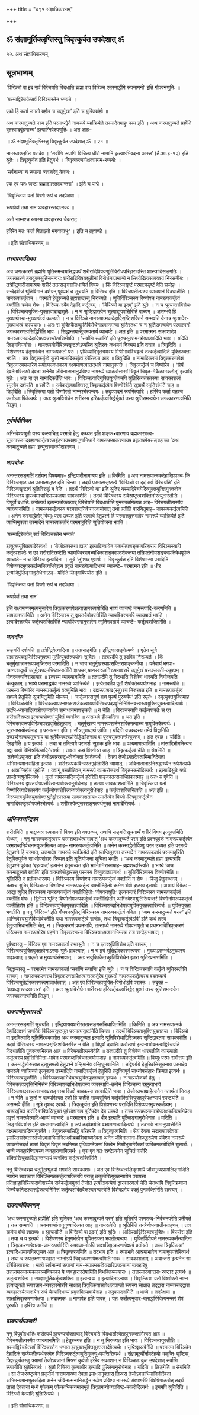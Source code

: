 +++
title = "०९५ संज्ञाधिकरणम्"

+++


## ॐ संज्ञामूर्तिक्लृप्तिस्तु त्रिवृत्कुर्वत उपदेशात् ॐ

१२. अथ संज्ञाधिकरणम्

## **सूत्रभाष्यम्**

‘विरिञ्चो वा इदं सर्वं विरेचयति विदधाति ब्रह्मा वाव विरिञ्च एतस्माद्धीमे रूपनामनी’ इति गौपवनश्रुतिः ॥

‘यस्माद्विरेचयेत्सर्वं विरिञ्चस्तेन भण्यते ।

एको हि कर्ता जगतो ब्रह्मैव च चतुर्मुखः’ इति च युक्तिर्ब्राह्मे ॥

अथ कस्मादुच्यते परम इति परमाध्द्येते नामरूपे व्याक्रियेते तस्मादेनमाहुः परम इति । अथ कस्मादुच्यते ब्रह्मेति बृहत्त्वाद्बृंहणाच्च’ इत्याग्निवेश्यश्रुतिः । अत आह–

॥ ॐ संज्ञामूर्तिक्लृप्तिस्तु त्रिवृत्कुर्वत उपदेशात् ॐ ॥ २१ ॥

नामरूपक्लृप्तिः परादेव । ‘सर्वाणि रूपाणि विचित्य धीरो नामानि कृत्वाऽभिवदन्य आस्त’ (तै.आ.३-१२) इति श्रुतेः । त्रिवृत्कुर्वत इति हेतुगर्भः । त्रिवृत्करणापेक्षत्वान्नाम-रूपयोः ।

‘सर्वनाम्नां च रूपाणां व्यवहारेषु केशवः ।

एक एव यतः स्रष्टा ब्रह्माद्यास्तदवान्तरा’ ॥ इति च पाद्मे ।

‘त्रिवृत्क्रिया यतो विष्णो रूपं च तदपेक्षया ।

रूपापेक्षं तथा नाम व्यवहारस्तदात्मकः ॥

अतो नाम्नश्च रूपस्य व्यवहारस्य चैकराट् ।

हरिरेव यतः कर्ता पिताऽतो भगवान्प्रभुः’ ॥ इति च ब्रह्माण्डे ।

॥ इति संज्ञाधिकरणम् ॥

### ***तत्त्वप्रकाशिका***

अत्र जगत्कारणे ब्रह्मणि श्रुतिसमन्वयसिद्ध्यर्थं शरीरादिविषयश्रुतिविरोधपरिहारादस्ति शास्त्रादिसङ्गतिः । जगत्कारणे हरावुक्तश्रुतिसमन्वयः शरीरादिविषयश्रुतीनां विरोधेनाप्रामाण्ये न सिध्येदित्यसाववश्यं निरसनीयः । तत्रेन्द्रियादीनामाश्रयः शरीरं तत्प्रसङ्गसन्निधापितं विषयः । किं विरिञ्चसृष्टं परमात्मसृष्टं वेति सन्देहः । सन्देहबीजं श्रुतिविगानं दर्शयन् पूर्वपक्षं च सूचयति ॥ विरिञ्च इति ॥ विरेचयतीत्यस्य व्याख्यानं विदधातीति । नामरूपकर्तृत्वम् । परमत्वे हेतुरुच्यते ब्रह्मशब्दस्तु निरुच्यते । श्रुतिर्विरिञ्चस्य विष्णोश्च नामरूपकर्तृत्वं वक्तीति क्रमेण शेषः । विरिञ्च-स्यैव देहादि कर्तृत्वम् । ‘विरिञ्चो वा इदम्’ इति श्रुतेः । न च श्रुत्यन्तरविरोधः । विरिञ्चत्वयुक्ति-युक्तत्वादाद्यश्रुतेः । न च सृष्टिद्वारत्वेन श्रुत्याद्युपपत्तिरिति वाच्यम् । असम्भवे हि मुख्यार्थस्या-मुख्यार्थत्वं कल्प्यते । न च विरिञ्चे नामरूपात्मकदेहादिसृष्टिशक्तिर्न सम्भवति येनात्र श्रुत्यादेर-मुख्यार्थत्वं कल्पयामः । अतः स युक्तिकैतच्छ्रुतिविरोधेनाप्रमाणमन्या श्रुतिस्तथा च न श्रुतिसमन्वयेन परमात्मनो जगत्कारणत्वसिद्धिरिति भावः । सिद्धान्तयत्सूत्रमवतार्य व्याचष्टे ॥ अत इति ॥ परमात्मनः सकाशादेव नामरूपात्मकदेहादिप्रपञ्चस्योत्पत्तिर्भवति । ‘सर्वाणि रूपाणि’ इति पुरुषसूक्तमन्त्रोक्तत्वादिति भावः । यदिति लिङ्गविपर्यासः । नामरूपयोर्विरिञ्चसृष्टत्वेऽप्यस्ति श्रुतिरतः कथमयं निश्चय इति तत्राह ॥ त्रिवृदिति ॥ विशेषणस्य हेतुगर्भत्वेन नामरूपकर्ता परः । पृथिव्यादिभूतत्रयस्य मिश्रीभावस्त्रिवृत्वं तत्कर्तृत्वादिति युक्तिरुक्ता भवति । तत्र त्रिवृत्कर्तृत्वे कुतो नामादिकर्तृत्वं हरेरित्यत आह ॥ त्रिवृदिति ॥ नामादिकरणं त्रिवृत्करणापेक्षं त्रिवृत्करणमन्तरेण रूपोत्पत्त्यभावस्य वक्ष्यमाणत्वात्तदभावे नामानुपपत्तेः । त्रिवृत्कर्तृत्वं च विष्णोरेव । ‘सेयं देवतेमास्तिस्रो देवता अनेनैव जीवेनात्मनानुप्रविश्य नामरूपे व्याकरोत्तासां त्रिवृतं त्रिवृत-मेकैकामकरोत्’ इत्यादि श्रुतेः । अतः स एव नामादिकर्तेति भावः । विरिञ्चत्वादियुक्तियुक्तेयमपि श्रुतिरित्यतस्तस्याः सावकाशत्वं स्मृत्यैव दर्शयति ॥ सर्वेति ॥ सर्वकर्तृत्वशक्तिस्तु त्रिवृत्कर्तृत्वेन विष्णोरेवेति सूत्रार्थे स्मृतिसंमतिं चाह ॥ त्रिवृदिति ॥ त्रिवृत्क्रिया यतो विष्णोरतो नाम्नश्चेत्यन्वयः । तदुपपादनं रूपमित्यादि । हरिरेव कर्ता यतश्च कर्ताऽतः पितेत्यर्थः । अतः श्रुत्यविरोधेन शरीरस्य हरिकर्तृत्वसिद्धेर्युक्तं तस्य श्रुतिसमन्वयेन जगत्कारणत्वमिति सिद्धम् ।

### ***गुर्वर्थदीपिका***

अग्निवेश्यश्रुतौ यस्य कस्यचित् परमत्वे हेतुः कथ्यत इति शङ्क•वारणाय ब्रह्मकारणत्व-सूचनाज्जगद्ब्रह्मणकर्तृत्वरूपबृंहणाख्यब्रह्मगुणाभिधाने नामरूपव्याकरणाख्य प्रकृतप्रमेयसङ्ग्रहाच्च ‘अथ कस्मादुच्यते ब्रह्म’ इत्युत्तरवाक्योदाहरणम् ।

### ***भावबोधः***

अनन्तरसङ्गतिं दर्शयन् विषयमाह– इन्द्रियादीनामाश्रय इति ॥ किमिति ॥ अत्र नामरूपात्मकदेहादिप्रपञ्चः किं विरिञ्चसृष्ट उत परमात्मसृष्ट इति चिन्ता । तदर्थं परमात्मसृष्टत्वे ‘विरिञ्चो वा इदं सर्वं विरेचयति’ इति विरिञ्चसृष्टत्वं श्रुतिविरुद्धं न वेति । तदर्थं ‘विरिञ्चो वा’ इति श्रुतिर् यस्माद्विरेचयेदित्युक्तयुक्तियुक्तत्वेन विरिञ्चस्य द्वारत्वमात्राभिप्रायकतया सावकाशेति । तदर्थं विरिञ्चस्य सर्वस्रष्टृत्वशक्तिर्नास्त्युतास्तीति । विपूर्वो दधातिः करोत्यर्थ इत्यन्यत्रोक्तत्वाद् विरेचेयति विदधातीति पुनरुक्तमित्यत आह– विरेचयतीत्यस्यैव व्याख्यानमिति ॥ नामरूपकर्तृत्वस्य परमशब्दनिर्वचनत्वायोगात् तथा प्रतीतिं वारयितुमाह– नामरूपकर्तृत्वमिति ॥ अनेन कस्माद्धेतोर् विष्णुः परम उच्यत इति परमत्वे हेतुप्रश्ने हि यस्मात्तदुत्तमादेव नामरूपे व्याक्रियेते इति व्याप्तिमुक्त्वा तस्मादेनं नामरूपकर्तारं परममाहुरिति श्रुतियोजना भवति ।

‘यस्माद्विरेचयेत् सर्वं विरिञ्चस्तेन भण्यते’

इत्युक्तयुक्तित्वादेवेत्यर्थः । ‘तेजोऽतस्तथा ह्याह’ इत्यादिन्यायेन गतार्थताशङ्कापरिहाराय विरिञ्चस्यापि कर्तृत्वशक्तेः स एव शरीरादिस्रष्टेति न्यायविवरणमभ्यधिकाशङ्काप्रदर्शकतया तन्निवर्तनीयशङ्काप्रतिषेधपूर्वकं व्याचष्टे– न च विरिञ्च इत्यादिना । सूत्रे ‘तु’शब्द एवार्थः । त्रिवृत्कुर्वत इति विशेषणस्य परादिति विशेष्यपदमुपस्कर्तव्यमित्यभिपे्रत्य प्रवृत्तं नामरूपेत्यादिभाष्यं व्याचष्टे– परमात्मन इति ॥ धीर इत्यादिपुंलिङ्गानुरोधेनाऽऽह– यदिति लिङ्गविपर्यास इति ।

‘त्रिवृत्क्रिया यतो विष्णो रूपं च तदपेक्षया ।

रूपापेक्षं तथा नाम’

इति वक्ष्यमाणस्मृत्यनुसारेण त्रिवृत्करणापेक्षत्वान्नामरूपयोरिति भाष्यं व्याचष्टे नामरूपादि-करणमिति ॥ सावकाशतामिति ॥ अनेन विरिञ्चस्य तु द्वारतयैवोपपत्तेरिति न्यायविवरणमपि व्याख्यातं भवति । इत्यादेस्तस्यैव कर्तृत्वशक्तिरिति न्यायविवरणानुसारेण स्मृतिमवतार्य व्याचष्टे– कर्तृत्वशक्तिरिति ॥

### ***भावदीपः***

सङ्गतिं दर्शयति ॥ तत्रेन्द्रियेत्यादिना ॥ तत्प्रसङ्गेति ॥ इन्द्रियप्रसङ्गेत्यर्थः । एतेन सूत्रे संज्ञारूपक्लृप्तिरित्यनुक्त्वा मूर्तीत्युक्तेरुपयोगः सूचितः । तत्वप्रदीपे तु इदमिह निरूप्यते । किं चतुर्मुखान्नामरूपक्लृप्तिरुत परमादिति । न चात्र चतुर्मुखस्याप्रसक्तिराशङ्कनीया । यमेवायं भगवा-न्प्राणत्वादूर्ध्वं चतुर्मुखपदमधिष्ठास्यतीति ज्ञापयन् प्राणस्वरूपनिरूपणावसरे चतुर्मुखं प्रसञ्जयती-त्युक्तम् । पौनरुक्त्यनिरासायाह ॥ इत्यस्य व्याख्यानमिति ॥ तत्वप्रदीपे तु विदधाति विशेषेण धारयति नियोजयति चेत्युक्तम् । भाष्ये परामाद्ध्येव नामरूपे व्याक्रियेते । इत्येतावतैव पूर्तौ शेषोक्तेरुपयोगमाह ॥ नामरूपेति ॥ परमस्य विष्णोरेव नामरूपकर्तृत्वं वक्तुमिति भावः । ब्रह्मरूपशब्द(स्तु)श्च निरुच्यत इति ॥ नामरूपकर्तृत्वं ब्रह्मत्वे हेतुरिति सूचयितुमिति योज्यम् । ‘कर्तृत्वात्सगुणं ब्रह्म पुरुषं पुरुषर्षभ’ इति स्मृतेः । स्मृत्युक्तयुक्तिमाह ॥ विरिञ्चत्वेति ॥ विरेचकत्वापरनामकसर्जकत्वाख्यविरिञ्चपदप्रवृत्तिनिमित्तवत्त्वरूपयुक्तियुक्तत्वादित्यर्थः । तदभि-ध्यानादित्यत्रोक्तन्यायेन समाधानमाशङ्कते ॥ न चेति ॥ विरञ्चस्यापि कर्तृत्वशक्तेः स एव शरीरादिस्रष्टा इत्यन्यत्रोक्तां युक्तिं व्यनक्ति ॥ असम्भवे हीत्यादिना ॥ अत इति ॥ विरेचकत्वरूपविरिञ्चपदप्रवृत्तिहेतुत्वात् । चतुर्मुखस्य नामरूपसर्जनशक्तिमत्वाच्च सयुक्तिकेत्यर्थः । सूत्रभाष्ययोरर्थमाह ॥ परमात्मन इति ॥ सौत्रतुशब्दार्थ एवेति । यदिति यच्छब्दस्य तमेवं विद्वानिति तच्छब्देनान्वयसूचनाय वा श्रुतेर्वैष्णवत्वप्रसिद्धिद्योतनाय वा पुरुषसूक्तमन्त्रेत्युक्तम् । अत एवाह ॥ यदिति ॥ लिङ्गेति ॥ य इत्यर्थः । तथा च तमित्यग्रे परामर्शः सुशक इति भावः ॥ वक्ष्यमाणत्वादिति ॥ मांसादिभौममित्यत्र यद्वा वायो विमिश्रमित्यादिनेत्यर्थः । तावता कथं विष्णोरत आह ॥ त्रिवृत्कर्तृत्वं चेति ॥ सेयमिति ॥ ‘तत्तेजोऽसृजत’ इति तेजोऽबन्नस्रष्टृ-त्वेनोक्ता देवतेत्यर्थः । देवता तेजोऽबन्नदेवताभिमानिदेवता अभिमन्यमानसहिता इत्यर्थः । शरीररूपकविन्यस्तगृहीतेरिति न्यायात् । जीवेनात्मनाऽनिरुद्धाख्येन रूपेणेत्यर्थः । अत्राग्निहोत्रं जुहोति । यवागूं पचतीतिवन् नामरूपे व्याकरोत्तदर्थं त्रिवृतमकरोदित्यर्थः । इत्यादिश्रुतेः षष्ठे छान्दोग्यश्रुतेरित्यर्थः । कुतो नामरूपादिकर्तृत्वं हरेरिति शङ्कातत्समाधिप्रकारमाह ॥ अतः स एवेति ॥ विरिञ्चस्य द्वारतयोपपत्तेरित्यन्यत्रोक्त्यनुरोधेनाह ॥ तस्याः सावकाशत्वमिति ॥ त्रिवृत्क्रिया यतो विष्णोरित्यादेस्तस्यैव कर्तृत्वोपपत्तेरित्यन्यत्रोक्त्यनुरोधेनाह ॥ कर्तृत्वशक्तिस्त्विति ॥ अत इति ॥ विरञ्चत्वयुक्तियुक्तोक्तश्रुतेर्द्वारपरतया सावकाशतायाः स्मार्तत्वेन विष्णो-स्त्रिवृत्कर्तृत्वेन नामादिस्रष्टृत्वोपपत्तेश्चेत्यर्थः । शरीरस्येत्युत्तरसङ्गत्यर्थमुक्तं नामादेरित्यर्थः ।

### ***अभिनवचन्द्रिका***

शरीरमिति ॥ यद्यप्यत्र रूपनामनी विषय इति वक्तव्यम्, तथापि सङ्गतिसूचनार्थं शरीरं विषय इत्युक्तमिति बोध्यम् । ननु नामरूपकर्तृत्वस्य परमशब्दार्थत्वाभावात् ‘अथ कस्मादुच्यते परम इति प्रश्नपूर्वकं नामरूपकर्तृत्वेन परमशब्दनिर्वचनमयुक्तमित्यत आह– नामरूपकर्तृत्वमिति ॥ अनेन कस्माद्धेतोर्विष्णुः परम उच्यत इति परमत्वे हेतुप्रश्ने हि यस्मात्, उत्तमादेव नामरूपे व्याक्रियेते इति व्याप्तिमुक्त्वा तस्मादेनं नामरूपकर्तारं परममाहुरिति हेतूक्तिपूर्वकं साध्योपसंहारः क्रियत इति श्रुतियोजना सूचिता भवति । ‘अथ कस्मादुच्यते ब्रह्म’ इत्यत्रापि हेतुप्रश्ने पूर्ववत् ‘बृहत्वात्’ इत्यनेन हेतुरुच्यत इति भ्रान्तिनिरासायाह– ब्रह्मशब्दस्त्विति ॥ भाष्ये ‘अथ कस्मादुच्यते ब्रह्मेति’ इति वाक्यशेषोद्धारस्तु परमस्य विष्णुत्वज्ञापनार्थः ॥ श्रुतिर्विरिञ्चस्य विष्णोश्चेति ॥ श्रुतिरिति न प्रतीकधारणम् । विरिञ्चस्य विष्णोश्च नामरूपकर्तृत्वं वक्तीति न शेषः । किंतु हेतुकथनम् । ततश्च श्रुतिर् विरिञ्चस्य विष्णोश्च नामरूपकर्तृत्वं वक्तीतिहेतोः क्रमेण शेषो द्रष्टव्य इत्यर्थः । अत्रायं विवेकः – आद्या श्रुतिर् विरञ्चस्य नामरूपकर्तृत्वं वक्तीतिहेतोः ‘गौपवनश्रुतिः’ इत्यनन्तरं विरिञ्चस्य
नामरूपकर्तृत्वं वक्तीति शेषः । द्वितीया श्रुतिर् विष्णोर्नामरूपकर्तृत्वं वक्तीतिहेतोर् आग्निवेश्यश्रुतिरित्यन्तरं विष्णोर्नामरूपकर्तृत्वं वक्तीतिशेष इति ॥ विरिञ्चत्वयुक्तियुक्तत्वादिति ॥ विरिञ्चशब्दाभिधेयत्वयुक्तियुक्तत्वादित्यर्थः ॥ युक्तियुक्ता भवतीति ॥ ननु ‘विरिञ्च’ इति गौपवनश्रुतिर् विरिञ्चस्य नामरूपकर्तृत्वं वक्ति । ‘अथ कस्मादुच्यते परमः’ इति आग्निवेश्यश्रुतिर्विष्णोर्वक्तीति यथा नामरूपकर्तृत्वे सन्देहः, तथा त्रिवृत्कर्तृत्वेऽपि’ इति कथं तस्य हेतुत्वाभिधानमिति चेत्, न । त्रिवृत्करणं प्रथमभावि, तत्साध्ये नामरूपे गौपवनश्रुतौ च प्रथमभावित्रिवृत्करणं परित्यज्य नामरूपयोरेव ग्रहणेन त्रिवृत्करणस्य विरिञ्चसाध्यत्वानभिमत्या तत्र सन्देहाभावात् ।

पूर्वपक्षस्तु – विरिञ्च एव नामरूपकर्ता तथाश्रुतेः । न च इतरश्रुतिविरोध इति वाच्यम् । विरिञ्चत्वयुक्तियुक्तत्वेनाऽस्याः श्रुतेः प्राबल्यात् । न च इयं श्रुतिर्द्वारकारणत्वपरा । मुख्याऽसम्भवेऽमुख्यस्य ग्राह्यत्वात् । प्रकृते च मुख्यार्थसंभावात् । अतः सयुक्तिकैतच्छ्रुतिविरोधेन इतरा श्रुतिरप्रमाणमिति ।

सिद्धान्तस्तु – परमात्मैव नामरूपकर्ता ‘सर्वाणि रूपाणि’ इति श्रुतेः । न च विरिञ्चस्यापि कर्तृत्वे श्रुतिरस्तीति वाच्यम् । नामरूपकरणस्य त्रिवृत्करणसापेक्षत्वात्तत्कर्तुरेव मुख्यतो नामरूपकर्तृत्वस्य वक्तव्यत्वे विरिञ्चश्रुतेर्द्वारकारणत्वमात्रार्थत्वात् । अत एव विरिञ्चत्वयुक्ति-विरोधोऽपि परास्तः । तदुक्तं – ‘ब्रह्माद्यास्तदवान्तरा’ इति । अतः श्रुत्यविरोधेन शरीरस्य हरिकर्तृकत्वसिद्धेर् युक्तं तस्य श्रुतिसमन्वयेन जगत्कारणत्वमिति सिद्धम् ।

### ***वाक्यार्थमुक्तावली***

अनन्तरसङ्गतिं सूचयति । इन्द्रियाश्रयशरीरतत्प्रसङ्गसन्निधापितमिति ॥ किमिति ॥ अत्र नामरूपात्मकं देहादिलक्षणं जगत्किं विरिञ्चसृष्टमुत परमात्मसृष्टमिति चिन्ता । तदर्थं विरिञ्चतायुक्तियुक्ततया । विरिञ्चो वा इदमित्यादि श्रुतिर्निरवकाशोत अथ कस्मादुच्यत इत्यादि श्रुतिविरोधाद्विरिञ्चस्य सृष्टिद्वारतया सावकाशेति । तदर्थं विरिञ्चस्य नामरूपसृष्टिशक्तिरस्ति न वेति । विपूर्वो दधातिः करोत्यर्थ इत्यन्यत्रोक्तत्वाद्विरेचयति विदधातीति पुनरुक्तमित्यत आह ॥ विरेचयतीत्यस्यैवेति ॥ तत्वप्रदीपे तु विशेषेण धारयतीति व्याख्यातो कर्तृत्वस्य प्रवृत्तिनिमित्ता-भावेन परमशब्दनिर्वचनत्वयोगादाह ॥ नामरूपकर्तृत्वमिति ॥ विष्णुः परमः सर्वोत्तम इति । कस्माद्धेतोरुच्यत इत्युत्तमत्वे हेतुप्रश्ने वन्हिमानेव वन्हिधूमवानिति । तद्विपर्यये हेतुच्छित्तिसूचनाय परमादेव नामरूपे व्याक्रियते इत्युक्त्वा तस्मादिति नामादिकर्तृत्वं हेतुरिति तदुक्तिपूर्वं साध्योपसंहारः क्रियत इत्यर्थः ॥ विरिञ्चत्वयुक्तीति ॥ विरिञ्चशब्दाभिधेयत्वयुक्तियुक्तत्वाद् इत्यर्थः । न चाप्रयोजको हेतुः । विरेचकत्वप्रवृत्तिनिमित्तेन विरिञ्चशब्दाभिधेयत्वस्य व्यवस्थापि-तत्वेन विरिञ्चस्य स्रष्ट्रत्वाभावे विरिञ्चशब्दवाच्यत्वाभावप्रसङ्गस्य विपक्षे बाधकस्य सत्त्वादिति भावः । तेजोस्तथाह्याहेत्यनेन गतार्थतां निराह ॥ न चेति ॥ कुतो न वाच्यमित्यत एको हि कर्तेति भाष्यसूचितं कर्तृशक्तिरित्युक्तपूर्वपक्षन्यायं स्पष्टयति ॥ असम्भवे हीति ॥ सूत्रे तुशब्द एवार्थः । त्रिवृत्कुर्वत इति विशेषणस्य परादिति विशेष्यपरमुपस्कर्तव्यम् । भाष्यसूचितं कर्तरि शक्तिरित्युक्तं पूर्वसंज्ञानाम मूर्तिपदेन देह उच्यते । तच्च रूपप्रपञ्चमात्रोपलक्षकमित्यभिप्रेत्य प्रवृत्तं नामरूपेत्यादि-भाष्यं व्याचष्टे ॥ परमात्मन इति ॥ धीर इत्यादि पुल्लिङ्गानुरोधेनाह ॥ यदिति ॥ लिङ्गविपर्यास इति वक्ष्यमाणत्वादिति ॥ रूपं तदपेक्षयेति वक्ष्यमाणत्वादित्यर्थः । तदभावे नामानुपपत्तेरिति वक्ष्यमाणत्वादित्यनुवर्तते । हेतुस्वरूपासिद्धिं परिहरति ॥ त्रिवृत्कृत्वमिति ॥ सेयं देवता सदाख्यपरदेवता इमास्तिसदेवतास्तेजोऽबन्नाभिमानिलक्ष्मीब्रह्मशिवाख्यदेवता अनेन जीवेनात्मना-निरुद्धरूपेण प्रविश्य नामरूपे व्याकरोत्तदर्थं तासां त्रिवृतं त्रिवृतं तदभिमत पृथिव्यप्तेजसां त्रित्वेन मिश्रीभूतामेकैकां व्यक्तिमकरोदिति श्रुत्यर्थः । भाष्ये व्यवहारेष्वित्यस्य व्यवहाराणामित्यर्थः । एक एव यतः स्रष्टेत्यनेन सूचितं कर्तरि शक्तिरित्युक्तसिद्धान्तन्यायं व्यनक्ति कर्तृत्वशक्तिरिति ।

ननु विरिञ्चब्रह्म चतुर्मुखश्रुतयो भगवति सावकाशाः । अत एव विरिञ्चत्वलिङ्गमपि जीवमुख्यप्राणलिङ्गादिति न्यायेन सावकाशं विरिञ्चिगतकर्तृत्वशक्तिरपि परात्तु तच्छ्रुतेरित्युक्तन्यायेन परायत्ता प्रतिज्ञाहानिरित्यादावीशस्यैव सर्वकर्तृत्वमुक्तं तेजोत इत्यादावन्येषां द्वारकारणत्वं चेति चेत्तथापि त्रिवृत्क्रियाया विष्ण्वैकनिष्ठत्वात्तद्वैकल्यनिमित्तं कर्तृत्वशक्तिवैकल्यमन्यस्येति विशेषप्रमेयं वक्तुं पुनरुक्तिरिति रहस्यम् ।

### ***वाक्यार्थविवरणम्***

‘अथ कस्मादुच्यते ब्रह्मेति’ इति श्रुतिवत् ‘अथ कस्मादुच्यते परम्’ इति श्रुतिरपि परमशब्द-निर्वचनपरेति प्रतीयते । तन्न सम्भवति । अवयवार्थानानुगुण्यादित्यत आह ॥ नामरूपेति ॥ श्रुतिरिति तन्त्रेणोभयप्रतीकग्रहणम् । तत्र क्रमेण शेषो ज्ञातव्यः ॥ श्रुत्यादीति ॥ विरिञ्चो वा इदम्’ इति श्रुतिः । आदिपदाद्विरिञ्चत्वयुक्तिः ॥ विपर्यास इति ॥ तया च य इत्यर्थ । विशेषणस्य हेतुगर्भत्वेन युक्तिरुक्ता भवतीत्यन्वयः । युक्तिर्विव्रीयते नामरूपकर्तेत्यादिना । त्रिवृत्करणापेक्षत्वा-न्नामरूपयोरिति रूपवन्नाम्नोऽपि साक्षात्त्रिवृत्करणापेक्षत्वं प्रतीयते । तच्च त्रिवृत्क्रिया’ इत्यादि-प्रमाणविरुद्धमत आह ॥ त्रिवृत्करणमिति ॥ तदभाव इति ॥ रूपाभावे आश्रयाभावेन नामानुपपत्तेरित्यर्थः । तथा च रूपलक्षणाश्रयद्वारा नाम्नोऽपि त्रिवृत्करणापेक्षत्वमिति भावः ॥ सावकाशताम् ॥ अवान्तरा इत्यनेन सा दर्शितेत्याशयः । भाष्ये सर्वनाम्नां रूपाणां नाम-रूपात्मकवियदादिप्रपञ्चानां व्यवहारेषु तत्तन्नामरूपात्मकप्रपञ्चविषयका ये व्यवहारास्तेषामिति विभक्तिव्यत्यासः । तत्तस्मादवान्तराः स्रष्टार इत्यर्थः ॥ कर्तृत्वशक्तिः ॥ सञ्ज्ञामूर्तिकर्तृत्वशक्तिः ॥ इत्यन्वयः ॥ इत्यादिनाऽन्वयः । त्रिवृत्क्रिया यतो विष्णोरतो नाम्न इत्याद्युक्तौ रूपवन्नाम-व्यवहारयोरपि साक्षात् त्रिवृत्क्रियासापेक्षत्वप्राप्तौ रूपस्य साक्षात् तद्द्वारा नाम्नस्तद्द्वारा व्यवहारस्येत्याशयेन रूपं चेत्यादिभाष्यं प्रवृत्तमित्याशयेनाह ॥ तदुपपादनमिति ॥ भाष्ये ॥ तदपेक्षया ॥ साक्षात्त्रिवृत्करणापेक्षया ॥ तदात्मकः ॥ नामापेक्ष इति यावत् । यतः कर्तेत्यनुवाद-बलाद्धरिरेवेत्यनन्तरं शेषं पूरयति ॥ हरिरेव कर्तेति ॥

### ***वाक्यार्थमञ्जरी***

ननु विपूर्वोदधातिः करोत्यर्थ इत्यन्यत्रोक्तत्वाद् विरेचयति विदधातीत्येतत्पुनरुक्तमित्यत आह ॥ विरेचयतीत्यस्यैव व्याख्यानमिति ॥ हेतुरुच्यत इति ॥ न तु निरुच्यत इति भावः । विरिञ्चत्वयुक्तीति ॥ यस्माद्विरेचयेत्सर्वं विरिञ्चस्तेन भण्यत इत्युक्तयुक्तियुक्तत्वादेवेत्यर्थः ॥ सृष्टिद्वारत्वेनेति ॥ परमात्मा विरिञ्चेन देहादिकं सर्जयतीत्यर्थकत्वेन विरिञ्चकर्तृत्वश्रुतियुक्त्यु-पपत्तिरित्यर्थः । संज्ञामूर्त्योर्नामदेहयोः क्लृप्तिः सृष्टिस् त्रिवृत्कुर्वतस्तु त्रयाणां तेजोऽबन्नानां मिश्रणं कुर्वतो हरेरेव सकाशान् न विरिञ्चतः कुत उपदेशात् सर्वाणि रूपाणीति श्रुतेरित्यर्थः । श्रुतौ विचिंत्य कृत्वाधीर इत्यादि पुंल्लिंगानुरोधेनाह ॥ यदिति ॥ लिङ्गेति ॥ सेयमिति ॥ सा तेजःस्रष्टृत्वेन प्रकृतेयं नारायणाख्या देवता इमाः प्रागुक्तास् तिस्रस् तेजोऽबन्नाभिमानिनीर्देवता अभिमन्यमानभूतसहिता अनेन जीवेनात्मनानिरुद्धेन रूपेण प्रविश्य नामरूपे संज्ञाशरीरे विशेषेणाकरोत् तदर्थं तासां देवतानां मध्ये एकैकम् एकैकाभिमन्यमानभूतं त्रिवृतमन्योन्यप्रविष्ट-मकरोदित्यर्थः ॥ इयमपि श्रुतिरिति ॥ विरिञ्चो वेत्यादि श्रुतिरित्यर्थः ।

॥ इति संज्ञाधिकरणम् ॥

